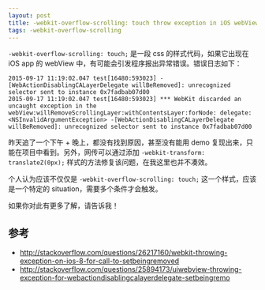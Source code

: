 ```yaml
---
layout: post
title: -webkit-overflow-scrolling: touch throw exception in iOS webView
tags: -webkit-overflow-scrolling
---
```


`-webkit-overflow-scrolling: touch;` 是一段 css 的样式代码，如果它出现在 iOS app 的 webView 中，有可能会引发程序报出异常错误。错误日志如下：

```
2015-09-17 11:19:02.047 test[16480:593023] -[WebActionDisablingCALayerDelegate willBeRemoved]: unrecognized selector sent to instance 0x7fadbab07d00
2015-09-17 11:19:02.047 test[16480:593023] *** WebKit discarded an uncaught exception in the webView:willRemoveScrollingLayer:withContentsLayer:forNode: delegate: <NSInvalidArgumentException> -[WebActionDisablingCALayerDelegate willBeRemoved]: unrecognized selector sent to instance 0x7fadbab07d00
```

昨天追了一个下午 + 晚上，都没有找到原因，甚至没有能用 demo 复现出来，只能在项目中看到。另外，网传可以通过添加 `-webkit-transform: translateZ(0px);` 样式的方法修复该问题，在我这里也并不凑效。

个人认为应该不仅仅是 `-webkit-overflow-scrolling: touch;` 这一个样式，应该是一个特定的 situation，需要多个条件才会触发。

如果你对此有更多了解，请告诉我！

## 参考

- http://stackoverflow.com/questions/26217160/webkit-throwing-exception-on-ios-8-for-call-to-setbeingremoved
- http://stackoverflow.com/questions/25894173/uiwebview-throwing-exception-for-webactiondisablingcalayerdelegate-setbeingremo


